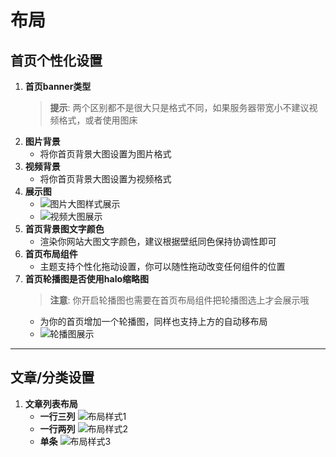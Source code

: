 # 布局

## 首页个性化设置
1. **首页banner类型**
   > **提示**: 两个区别都不是很大只是格式不同，如果服务器带宽小不建议视频格式，或者使用图床
2. **图片背景**
   - 将你首页背景大图设置为图片格式
3. **视频背景**
   - 将你首页背景大图设置为视频格式
4. **展示图**
   - ![图片大图样式展示](/images/theme/settings/theme-config-options.png)
   - ![视频大图展示](/images/theme/settings/theme-customization-panel.png)
5. **首页背景图文字颜色**
   - 渲染你网站大图文字颜色，建议根据壁纸同色保持协调性即可
6. **首页布局组件**
   - 主题支持个性化拖动设置，你可以随性拖动改变任何组件的位置
7. **首页轮播图是否使用halo缩略图**
   > **注意**: 你开启轮播图也需要在首页布局组件把轮播图选上才会展示哦
   - 为你的首页增加一个轮播图，同样也支持上方的自动移布局
   - ![轮播图展示](/images/theme/settings/advanced-settings.png)

---

## 文章/分类设置
1. **文章列表布局**
   - **一行三列**
     ![布局样式1](/images/theme/settings/layout-style-1.png)
   - **一行两列**
     ![布局样式2](/images/theme/settings/layout-style-2.png)
   - **单条**
     ![布局样式3](/images/theme/settings/layout-style-3.png)